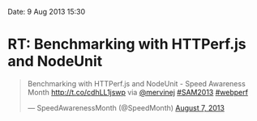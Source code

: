 Date: 9 Aug 2013 15:30

# RT: Benchmarking with HTTPerf.js and NodeUnit

<blockquote class="twitter-tweet"><p>Benchmarking with HTTPerf.js and NodeUnit - Speed Awareness Month <a href="http://t.co/cdhLL1jswp">http://t.co/cdhLL1jswp</a> via <a href="https://twitter.com/mervinej">@mervinej</a> <a href="https://twitter.com/search?q=%23SAM2013&amp;src=hash">#SAM2013</a> <a href="https://twitter.com/search?q=%23webperf&amp;src=hash">#webperf</a></p>&mdash; SpeedAwarenessMonth (@SpeedMonth) <a href="https://twitter.com/SpeedMonth/statuses/365139773821698052">August 7, 2013</a></blockquote>
<script async src="//platform.twitter.com/widgets.js" charset="utf-8"></script>

